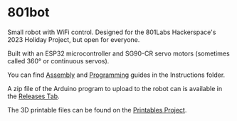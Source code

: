 # 801bot 

Small robot with WiFi control. Designed for the 801Labs Hackerspace's 2023 Holiday Project, but open for everyone.

Built with an ESP32 microcontroller and SG90-CR servo motors (sometimes called 360° or continuous servos). 

You can find [Assembly](Instructions/build.md) and [Programming](Instructions/programming.md) guides in the Instructions folder.

A zip file of the Arduino program to upload to the robot can is available in the [Releases Tab](https://github.com/n1ghtBl00d/801Bot/releases/tag/latest).

The 3D printable files can be found on the [Printables Project](https://www.printables.com/model/673991-801bot).